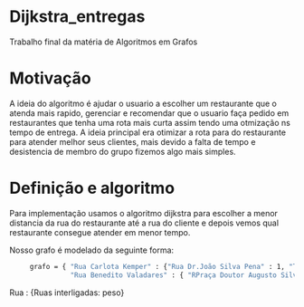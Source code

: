 # Dijkstra_entregas
Trabalho final da matéria de Algoritmos em Grafos


# Motivação
A ideia do algoritmo é ajudar o usuario a escolher um restaurante que o atenda mais rapido,
gerenciar e recomendar que o usuario faça pedido em restaurantes que tenha uma rota mais curta
assim tendo uma otmização ns tempo de entrega.
A ideia principal era otimizar a rota para do restaurante para atender melhor seus clientes,
mais devido a falta de tempo e desistencia de membro do grupo fizemos algo mais simples.


# Definição e algoritmo 
Para implementação usamos o algoritmo dijkstra para escolher a menor distancia da rua do restaurante
até a rua do cliente e depois vemos qual restaurante consegue atender em menor tempo. 

Nosso grafo é modelado da seguinte forma:

```bash
     grafo = { "Rua Carlota Kemper" : {"Rua Dr.João Silva Pena" : 1, "Travessa Costa Pinto" : 2} 
               "Rua Benedito Valadares" : { "RPraça Doutor Augusto Silva " : 3 }}
``` 


Rua : {Ruas interligadas: peso}




